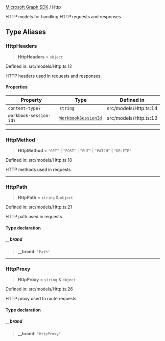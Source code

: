[Microsoft Graph SDK](README.md) / Http

HTTP models for handling HTTP requests and responses.

## Type Aliases

### HttpHeaders

> **HttpHeaders** = `object`

Defined in: src/models/Http.ts:12

HTTP headers used in requests and responses.

#### Properties

| Property | Type | Defined in |
| ------ | ------ | ------ |
| <a id="content-type"></a> `content-type?` | `string` | src/models/Http.ts:14 |
| <a id="workbook-session-id"></a> `workbook-session-id?` | [`WorkbookSessionId`](models/WorkbookSessionId.md#workbooksessionid) | src/models/Http.ts:13 |

***

### HttpMethod

> **HttpMethod** = `"GET"` \| `"POST"` \| `"PUT"` \| `"PATCH"` \| `"DELETE"`

Defined in: src/models/Http.ts:18

HTTP methods used in requests.

***

### HttpPath

> **HttpPath** = `string` & `object`

Defined in: src/models/Http.ts:21

HTTP path used in requests

#### Type declaration

##### \_\_brand

> **\_\_brand**: `"Path"`

***

### HttpProxy

> **HttpProxy** = `string` & `object`

Defined in: src/models/Http.ts:26

HTTP proxy used to route requests

#### Type declaration

##### \_\_brand

> **\_\_brand**: `"HttpProxy"`
